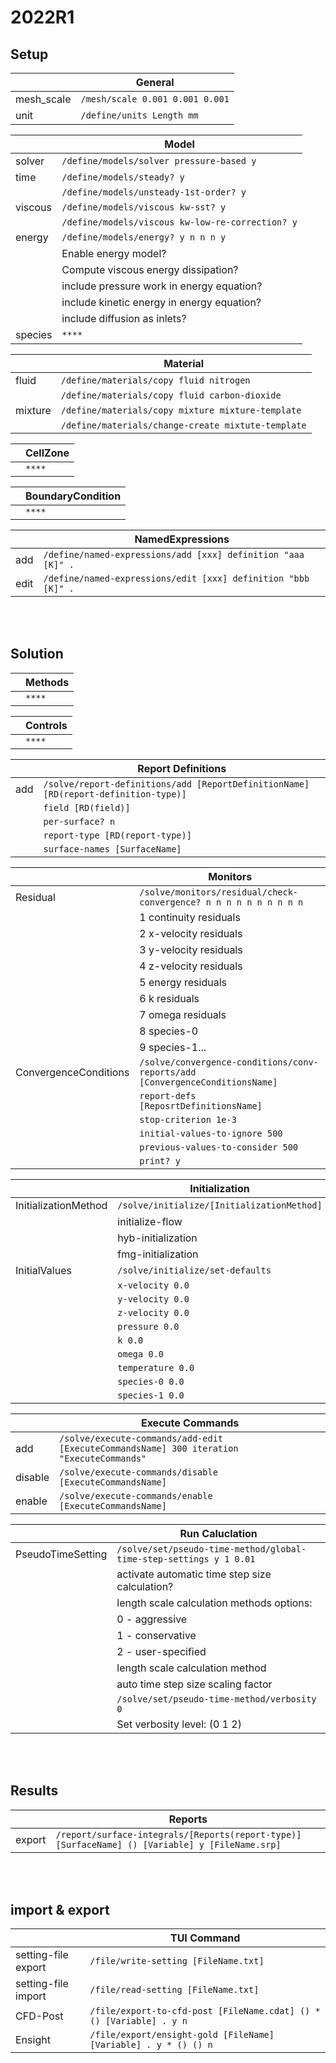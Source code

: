 # 2022R1

## Setup

|            | General                         |
| ---------- | ------------------------------- |
| mesh_scale | `/mesh/scale 0.001 0.001 0.001` |
| unit       | `/define/units Length mm`       |

|         | Model                                            |
| ------- | ------------------------------------------------ |
| solver  | `/define/models/solver pressure-based y`         |
| time    | `/define/models/steady? y`                       |
|         | `/define/models/unsteady-1st-order? y`           |
| viscous | `/define/models/viscous kw-sst? y`               |
|         | `/define/models/viscous kw-low-re-correction? y` |
| energy  | `/define/models/energy? y n n n y`               |
|         | Enable energy model?                             |
|         | Compute viscous energy dissipation?              |
|         | include pressure work in energy equation?        |
|         | include kinetic energy in energy equation?       |
|         | include diffusion as inlets?                     |
| species | `****`                                           |

|         | Material                                           |
| ------- | -------------------------------------------------- |
| fluid   | `/define/materials/copy fluid nitrogen`            |
|         | `/define/materials/copy fluid carbon-dioxide`      |
| mixture | `/define/materials/copy mixture mixture-template`  |
|         | `/define/materials/change-create mixtute-template` |

|     | CellZone |
| --- | -------- |
|     | `****`   |

|     | BoundaryCondition |
| --- | ----------------- |
|     | `****`            |

|      | NamedExpressions                                              |
| ---- | ------------------------------------------------------------- |
| add  | `/define/named-expressions/add [xxx] definition "aaa [K]" .`  |
| edit | `/define/named-expressions/edit [xxx] definition "bbb [K]" .` |

</br>
</br>

## Solution

|     | Methods |
| --- | ------- |
|     | `****`  |

|     | Controls |
| --- | -------- |
|     | `****`   |

|     | Report Definitions                                                                  |
| --- | ----------------------------------------------------------------------------------- |
| add | `/solve/report-definitions/add [ReportDefinitionName] [RD(report-definition-type)]` |
|     | `field [RD(field)]`                                                                 |
|     | `per-surface? n`                                                                    |
|     | `report-type [RD(report-type)]`                                                     |
|     | `surface-names [SurfaceName]`                                                       |

|                       | Monitors                                                                     |
| --------------------- | ---------------------------------------------------------------------------- |
| Residual              | `/solve/monitors/residual/check-convergence? n n n n n n n n n n`            |
|                       | 1 continuity residuals                                                       |
|                       | 2 x-velocity residuals                                                       |
|                       | 3 y-velocity residuals                                                       |
|                       | 4 z-velocity residuals                                                       |
|                       | 5 energy residuals                                                           |
|                       | 6 k residuals                                                                |
|                       | 7 omega residuals                                                            |
|                       | 8 species-0                                                                  |
|                       | 9 species-1...                                                               |
| ConvergenceConditions | `/solve/convergence-conditions/conv-reports/add [ConvergenceConditionsName]` |
|                       | `report-defs [ReposrtDefinitionsName]`                                       |
|                       | `stop-criterion 1e-3`                                                        |
|                       | `initial-values-to-ignore 500`                                               |
|                       | `previous-values-to-consider 500`                                            |
|                       | `print? y`                                                                   |

|                      | Initialization                             |
| -------------------- | ------------------------------------------ |
| InitializationMethod | `/solve/initialize/[InitializationMethod]` |
|                      | initialize-flow                            |
|                      | hyb-initialization                         |
|                      | fmg-initialization                         |
| InitialValues        | `/solve/initialize/set-defaults`           |
|                      | `x-velocity 0.0`                           |
|                      | `y-velocity 0.0`                           |
|                      | `z-velocity 0.0`                           |
|                      | `pressure 0.0`                             |
|                      | `k 0.0`                                    |
|                      | `omega 0.0`                                |
|                      | `temperature 0.0`                          |
|                      | `species-0 0.0`                            |
|                      | `species-1 0.0`                            |

|         | Execute Commands                                                                         |
| ------- | ---------------------------------------------------------------------------------------- |
| add     | `/solve/execute-commands/add-edit [ExecuteCommandsName] 300 iteration "ExecuteCommands"` |
| disable | `/solve/execute-commands/disable [ExecuteCommandsName]`                                  |
| enable  | `/solve/execute-commands/enable [ExecuteCommandsName]`                                   |

|                   | Run Caluclation                                                    |
| ----------------- | ------------------------------------------------------------------ |
| PseudoTimeSetting | `/solve/set/pseudo-time-method/global-time-step-settings y 1 0.01` |
|                   | activate automatic time step size calculation?                     |
|                   | length scale calculation methods options:                          |
|                   | 0 - aggressive                                                     |
|                   | 1 - conservative                                                   |
|                   | 2 - user-specified                                                 |
|                   | length scale calculation method                                    |
|                   | auto time step size scaling factor                                 |
|                   | `/solve/set/pseudo-time-method/verbosity 0`                        |
|                   | Set verbosity level: (0 1 2)                                       |

</br>
</br>

## Results

|        | Reports                                                                                         |
| ------ | ----------------------------------------------------------------------------------------------- |
| export | `/report/surface-integrals/[Reports(report-type)] [SurfaceName] () [Variable] y [FileName.srp]` |

</br>
</br>

## import & export

|                     | TUI Command                                                         |
| ------------------- | ------------------------------------------------------------------- |
| setting-file export | `/file/write-setting [FileName.txt]`                                |
| setting-file import | `/file/read-setting [FileName.txt]`                                 |
| CFD-Post            | `/file/export-to-cfd-post [FileName.cdat] () * () [Variable] . y n` |
| Ensight             | `/file/export/ensight-gold [FileName] [Variable] . y * () () n`     |
